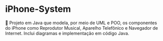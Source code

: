 # iPhone-System
📱 Projeto em Java que modela, por meio de UML e POO, os componentes do iPhone como Reprodutor Musical, Aparelho Telefônico e Navegador de Internet. Inclui diagramas e implementação em código Java.
